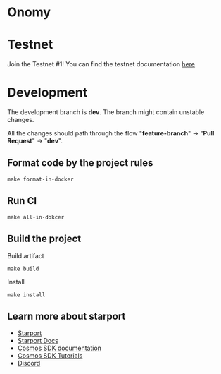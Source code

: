 # Onomy

# Testnet

Join the Testnet #1! You can find the testnet documentation [here](docs/testnet/testnet.md) 

# Development

The development branch is **dev**. The branch might contain unstable changes.

All the changes should path through the flow "**feature-branch**" -> "**Pull Request**" -> "**dev**".

## Format code by the project rules

```
make format-in-docker
```

## Run CI 

```
make all-in-dokcer
```

## Build the project

Build artifact
```
make build
```

Install
```
make install
```

## Learn more about starport

- [Starport](https://github.com/tendermint/starport)
- [Starport Docs](https://docs.starport.network)
- [Cosmos SDK documentation](https://docs.cosmos.network)
- [Cosmos SDK Tutorials](https://tutorials.cosmos.network)
- [Discord](https://discord.gg/W8trcGV)
